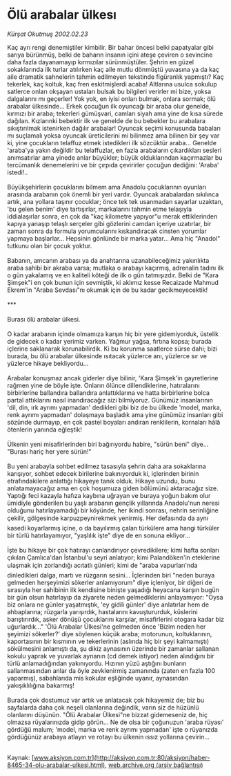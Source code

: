 # Ölü arabalar ülkesı

*Kürşat Okutmuş 2002.02.23*

<font class="agenda2NewsSpot">
 Kaç ayrı rengi denemiştiler kimbilir. Bir bahar öncesi belki papatyalar gibi sarıya bürünmüş, belki de baharın insanın içini ateşe çeviren o sevincine daha fazla dayanamayıp kırmızılar sürünmüştüler. Şehrin en güzel sokaklarında ilk turlar atılırken kaç aile mutlu dönmüştü yuvasına ya da kaç aile dramatik sahnelerin tahmin edilmeyen tekstinde figüranlık yapmıştı? Kaç tekerlek, kaç koltuk, kaç fren eskitmişlerdi acaba! Altlarına usulca sokulup satlerce onları okşayan ustaları bulsak bu bilgileri verirler mi bize, yoksa dalgalarını mı geçerler! Yok yok, en iyisi onları bulmak, onlara sormak; ölü arabalar ülkesinde...
</font>
<font class="newsDetail">
 Erkek çocuğun ilk oyuncağı bir araba olur genelde, kırmızı bir araba; tekerleri gümüşvari, camları siyah ama yine de kısa sürede dağılan. Kızlarınki bebektir ilk ve genelde de bu bebekler bu arabalara sıkıştırılmak istenirken dağılır arabalar! Oyuncak seçimi konusunda babaları mı suçlamalı yoksa oyuncak üreticilerini mi bilinmez ama bilinen bir şey var ki, yine çocukların telaffuz etmek istedikleri ilk sözcüktür araba... Genelde 'araba'ya yakın değildir bu telaffuzlar, en fazla arabaların çıkardıkları sesleri anımsatırlar ama yinede anlar büyükler; büyük olduklarından kaçırmazlar bu tercümanlık denemelerini ve bir çırpıda çevirirler çocuğun dediğini: 'Araba' istedi!..
 <br/>
 <br/>
 Büyükşehirlerin çocuklarını bilmem ama Anadolu çocuklarının oyunları arasında arabanın çok önemli bir yeri vardır. Oyuncak arabalardan sıkılınca artık, ana yollara taşınır çocuklar; önce tek tek usanmadan sayarlar uzaktan, 'bu gelen benim' diye tartışırlar, markalarını tahmin etme telaşıyla iddialaşırlar sonra, en çok da "kaç kilometre yapıyor"u merak ettiklerinden kapıya yanaşıp telaşlı serçeler gibi gözlerini camdan içeriye uzatırlar, bir zaman sonra da formula yorumcularını kıskandıracak cinsten yorumlar yapmaya başlarlar... Hepsinin gönlünde bir marka yatar... Ama hiç "Anadol" tutkunu olan bir çocuk yoktur.
 <br/>
 <br/>
 Babanın, amcanın arabası ya da anahtarına uzanabileceğimiz yakınlıkta araba sahibi bir akraba varsa; mutlaka o arabayı kaçırmış, adrenalin tadını ilk o gün yakalamış ve en kaliteli köteği de ilk o gün tatmışızdır. Belki de "Kara Şimşek"i en çok bunun için sevmiştik, ki aklımız kesse Recaizade Mahmud Ekrem'in "Araba Sevdası"nı okumak için de bu kadar gecikmeyecektik!
 <br/>
 <br/>
 ***
 <br/>
 <br/>
 Burası ölü arabalar ülkesi.
 <br/>
 <br/>
 O kadar arabanın içinde olmamıza karşın hiç bir yere gidemiyorduk, üstelik de gidecek o kadar yerimiz varken. Yağmur yağsa, fırtına kopsa; burada içlerine saklanarak korunabilirdik. Ki bu korunma saatlerce sürse dahi; bizi burada, bu ölü arabalar ülkesinde ısıtacak yüzlerce anı, yüzlerce sır ve yüzlerce hikaye bekliyordu...
 <br/>
 <br/>
 Arabalar konuşmaz ancak giderler diye bilinir, 'Kara Şimşek'in gayretlerine rağmen yine de böyle işte. Onların ölünce dillendiklerine, hatıralarını birbirlerine ballandıra ballandıra anlattıklarına ve hatta birbirlerine bolca partal attıklarını nasıl inandıracağız sizi bilmiyoruz. Günümüz insanlarının 'dil, din, ırk ayrımı yapmadan' dedikleri gibi biz de bu ülkede 'model, marka, renk ayrımı yapmadan' dolaşmaya başladık ama yine günümüz insanları gibi sözünde durmayıp, en çok pastel boyaları andıran renklilerin, kornaları hâlâ ötenlerin yanında eğleştik!
 <br/>
 <br/>
 Ülkenin yeni misafirlerinden biri bağırıyordu habire, "sürün beni" diye... "Burası hariç her yere sürün!"
 <br/>
 <br/>
 Bu yeni arabayla sohbet edilmez tasasıyla şehrin daha ara sokaklarına karışıyor, sohbet edecek birilerine bakınıyorduk ki, içlerinden birinin etrafındakilere anlattığı hikayeye tanık olduk. Hikaye uzundu, bunu anlatamayacağız ama en çok hoşumuza giden bölümünü aktaracağız size. Yaptığı feci kazayla hafıza kaybına uğrayan ve buraya yoğun bakım olur ümidiyle gönderilen bu yaşlı arabanın gençlik yıllarında Anadolu'nun neresi olduğunu hatırlayamadığı bir köyünde, her ikindi sonrası, nehrin serinliğine çekilir, gölgesinde karpuzpeynirekmek yenirmiş. Her defasında da aynı kasedi koyarlarmış içine, o da bayılırmış çalan türkülere ama hangi türküler bir türlü hatırlayamıyor, "yaşlılık işte" diye de en sonuna ekliyor...
 <br/>
 <br/>
 İşte bu hikaye bir çok hatırayı canlandırıyor çevredikilere; kimi hafta sonları çıkılan Çamlıca'dan İstanbul'u seyri anlatıyor; kimi Palandöken'in eteklerine ulaşmak için zorlandığı acıtatlı günleri; kimi de "araba vapurları'nda dinledikleri dalga, martı ve rüzgarın sesini... İçlerinden biri "neden buraya gelmeden herşeyimizi sökerler anlamıyorum" diye içleniyor, bir diğeri de sırasıyla her sahibinin ilk kendisine binişte yaşadığı heyacana karşın bugün bir gün olsun hatırlayıp da ziyarete neden  gelmediklerini anlayamıyor: "Oysa biz onlara ne günler yaşatmıştık, 'ey gidili günler' diye anlatırlar hem de ahbaplarına; rüzgarla yarışırdık, hastalarını kavuştururduk, küslerini barıştırırdık, asker dönüşü çocuklarını karşılar, misafirlerini otogara kadar biz uğurlardık..." 'Ölü Arabalar Ülkesi'ne gelmeden önce 'Bizim neden her şeyimizi sökerler?' diye söylenen küçük araba; motorunun, koltuklarının, kaportasının bir kısmının ve tekerlerinin (aslında hiç bir şeyi kalmamıştı) sökülmesini anlamıştı da, şu dikiz aynasının üzerinde bir zamanlar sallanan kokulu yaprak ve yuvarlak aynanın (cd demek istiyor) neden alındığını bir türlü anlamadığından yakınıyordu. Hızının yüzü aştığını bunların sallanmasından anlar da öyle zevklenirmiş zamanında (zaten en fazla 100 yaparmış), sabahlarıda mis kokular eşliğinde uyanır, aynasından yakışıklılığına bakarmış!
 <br/>
 <br/>
 Burada çok dostumuz var artık ve anlatacak çok hikayemiz de; biz bu sayfalarda daha çok neşeli olanlarına değindik, varın siz de hüzünlü olanlarını düşünün. "Ölü Arabalar Ülkesi"ne bizzat gidemeseniz de, hiç olmazsa rüyalarınızda gidip görün... Ne de olsa bir çoğunuzun 'araba rüyası' gördüğü malum; 'model, marka ve renk ayrımı yapmadan' işte o rüyanızda gördüğünüz arabaya atlayın ve rotayı bu ülkenin ıssız yollarına çevirin...
 <br/>
 <br/>
</font>

Kaynak: [www.aksiyon.com.tr](http://aksiyon.com.tr:80/aksiyon/haber-8465-34-olu-arabalar-ulkesi.html), [web.archive.org (arşiv bağlantısı)](http://web.archive.org/web/20101223090637/http://aksiyon.com.tr:80/aksiyon/haber-8465-34-olu-arabalar-ulkesi.html)
